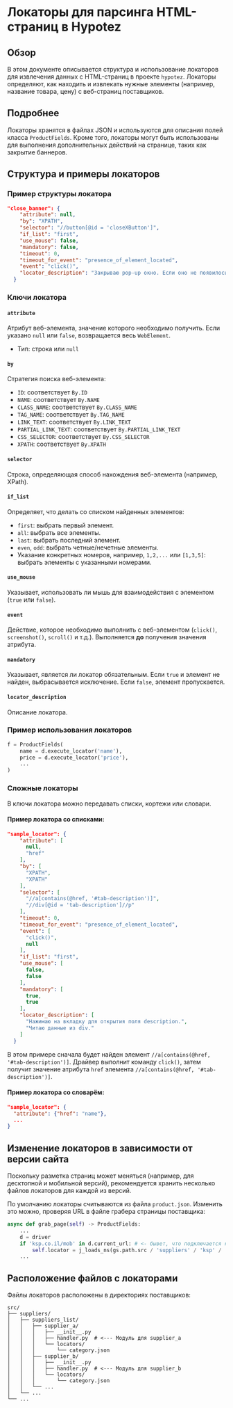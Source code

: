 # Локаторы для парсинга HTML-страниц в Hypotez

## Обзор

В этом документе описывается структура и использование локаторов для извлечения данных с HTML-страниц в проекте `hypotez`. Локаторы определяют, как находить и извлекать нужные элементы (например, название товара, цену) с веб-страниц поставщиков.

## Подробнее

Локаторы хранятся в файлах JSON и используются для описания полей класса `ProductFields`.  Кроме того, локаторы могут быть использованы для выполнения дополнительных действий на странице, таких как закрытие баннеров.

## Структура и примеры локаторов

### Пример структуры локатора

```json
"close_banner": {
    "attribute": null,
    "by": "XPATH",
    "selector": "//button[@id = 'closeXButton']",
    "if_list": "first",
    "use_mouse": false,
    "mandatory": false,
    "timeout": 0,
    "timeout_for_event": "presence_of_element_located",
    "event": "click()",
    "locator_description": "Закрываю pop-up окно. Если оно не появилось — не страшно (`mandatory`: `false`)."
  }
```

### Ключи локатора

#### `attribute`
Атрибут веб-элемента, значение которого необходимо получить. Если указано `null` или `false`, возвращается весь `WebElement`.
- Тип: строка или `null`

#### `by`
Стратегия поиска веб-элемента:
- `ID`: соответствует `By.ID`
- `NAME`: соответствует `By.NAME`
- `CLASS_NAME`: соответствует `By.CLASS_NAME`
- `TAG_NAME`: соответствует `By.TAG_NAME`
- `LINK_TEXT`: соответствует `By.LINK_TEXT`
- `PARTIAL_LINK_TEXT`: соответствует `By.PARTIAL_LINK_TEXT`
- `CSS_SELECTOR`: соответствует `By.CSS_SELECTOR`
- `XPATH`: соответствует `By.XPATH`

#### `selector`
Строка, определяющая способ нахождения веб-элемента (например, XPath).

#### `if_list`
Определяет, что делать со списком найденных элементов:
- `first`: выбрать первый элемент.
- `all`: выбрать все элементы.
- `last`: выбрать последний элемент.
- `even`, `odd`: выбрать четные/нечетные элементы.
- Указание конкретных номеров, например, `1,2,...` или `[1,3,5]`: выбрать элементы с указанными номерами.

#### `use_mouse`
Указывает, использовать ли мышь для взаимодействия с элементом (`true` или `false`).

#### `event`
Действие, которое необходимо выполнить с веб-элементом (`click()`, `screenshot()`, `scroll()` и т.д.). Выполняется **до** получения значения атрибута.

#### `mandatory`
Указывает, является ли локатор обязательным. Если `true` и элемент не найден, выбрасывается исключение. Если `false`, элемент пропускается.

#### `locator_description`
Описание локатора.

### Пример использования локаторов
```python
f = ProductFields(
    name = d.execute_locator('name'),
    price = d.execute_locator('price'),
    ...
)
```

### Сложные локаторы

В ключи локатора можно передавать списки, кортежи или словари.

#### Пример локатора со списками:

```json
"sample_locator": {
    "attribute": [
      null,
      "href"
    ],
    "by": [
      "XPATH",
      "XPATH"
    ],
    "selector": [
      "//a[contains(@href, '#tab-description')]",
      "//div[@id = 'tab-description']//p"
    ],
    "timeout": 0,
    "timeout_for_event": "presence_of_element_located",
    "event": [
      "click()",
      null
    ],
    "if_list": "first",
    "use_mouse": [
      false,
      false
    ],
    "mandatory": [
      true,
      true
    ],
    "locator_description": [
      "Нажимаю на вкладку для открытия поля description.",
      "Читаю данные из div."
    ]
  }
```
В этом примере сначала будет найден элемент `//a[contains(@href, '#tab-description')]`.
Драйвер выполнит команду `click()`, затем получит значение атрибута `href` элемента `//a[contains(@href, '#tab-description')]`.

#### Пример локатора со словарём:

```json
"sample_locator": {
  "attribute": {"href": "name"},
  ...
}
```

## Изменение локаторов в зависимости от версии сайта

Поскольку разметка страниц может меняться (например, для десктопной и мобильной версий), рекомендуется хранить несколько файлов локаторов для каждой из версий.

По умолчанию локаторы считываются из файла `product.json`.  Изменить это можно, проверяя URL в файле грабера страницы поставщика:

```python
async def grab_page(self) -> ProductFields:
    ...
    d = driver
    if 'ksp.co.il/mob' in d.current_url: # <- бывет, что подключается к мобильной версии сайта
        self.locator = j_loads_ns(gs.path.src / 'suppliers' / 'ksp' / 'locators' / 'product_mobile_site.json')
    ...
```

## Расположение файлов с локаторами

Файлы локаторов расположены в директориях поставщиков:

```text
src/
├── suppliers/
│   ├── suppliers_list/
│   │   ├── supplier_a/
│   │   │   ├── __init__.py
│   │   │   ├── handler.py  # <--- Модуль для supplier_a
│   │   │   └── locators/
│   │   │       └── category.json
│   │   ├── supplier_b/
│   │   │   ├── __init__.py
│   │   │   ├── handler.py  # <--- Модуль для supplier_b
│   │   │   └── locators/
│   │   │       └── category.json
│   │   └── ...
│   └── ...
└── ...
```